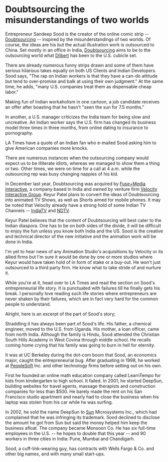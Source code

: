 # Doubtsourcing the misunderstandings of two worlds

Entrepreneur Sandeep Sood is the creator of the online comic strip -- <a href="http://www.doubtsourcing.com/">Doubtsourcing</a> -- inspired by the misunderstandings of two worlds. Of course, the ideas are his but the actual illustration work is outsourced to China. Set mostly in an office in India, <a href="http://www.doubtsourcing.com/">Doubtsourcing</a> aims to be to the outsourcing world what <a href="http://www.dilbert.com/">Dilbert</a> has been to the U.S. cubicle set.

There are already numerous funny strips drawn and some of them have serious hilarious takes equally on both US Clients and Indian Developers. Sood says, "The rap on Indian workers is that they have a can-do attitude but tend to over-promise and balk at using their own judgment." At the same time, he adds, "many U.S. companies treat them as dispensable cheap labor."

Making fun of Indian workaholism in one cartoon, a job candidate receives an offer after boasting that he hasn't "seen the sun for 7.5 months."

In another, a U.S. manager criticizes the India team for being slow and uncreative. An Indian worker says the U.S. firm has changed its business model three times in three months, from online dating to insurance to pornography.

LA Times have a quote of an Indian fan who e-mailed Sood asking him to give American companies more knocks.

There are numerous instances when the outsourcing company would expect us to be illiterate idiots, whereas we managed to show them a thing or two. Other times, we were on time for a call at 4 a.m. while the outsourcing rep was busy changing nappies of his kid.

In December last year, Doubtsourcing was acquired by <a href="/2007/fusemedia/">Fuse+Media Interactive</a>, a company based in India and owned by venture firm <a href="/2007/comventures-merges-with-velocity-to-form-velocity-interactive-group/">Velocity Interactive Group</a>. Keyur Patel plans to convert the ideas of Doubtsourcing into animated TV Shows, as well as Shorts aimed for mobile phones. It may be noted that Velocity already have a strong hold of some Indian TV Channels -- <a href="https://www.indiatvnews.com">IndiaTV</a> and <a href="https://www.ndtv.com">NDTV</a>.

Keyur Patel believes that the content of Doubtsourcing will best cater to the Indian diaspora. One has to be on both sides of the divide, it will be difficult to enjoy the fun unless you know both India and the US. Sood is the creative and technical director of the new initiative and the animation work will be done in India.

I'm yet to hear news of any Animation Studio's acquisitions by Velocity or its allied firms but I'm sure it would be done by one or more studios where Keyur would have taken hold of in form of stake or a buy-out. He won't just outsourced to a third party firm. He know what to take stride of and nurture it.

While you're at it, head over to LA Times and read the section on Sood's entrepreneurial life story. It is punctuated with failures till he finally gets his break. I personally love reading such life stories where entrepreneurs are never shaken by their failures, which are in fact very hard for the common people to understand.

Alright, here is an excerpt of the part of Sood's story;

Straddling it has always been part of Sood's life. His father, a chemical engineer, moved to the U.S. from Uganda. His mother, a loan officer, came from north India. Although the family is Hindu, Sood attended the Christian South Hills Academy in West Covina through middle school. He recalls coming home crying that his family was going to burn in hell for eternity.

It was at UC Berkeley during the dot-com boom that Sood, an economics major, caught the entrepreneurial bug. After graduating in 1998, he worked at <a href="http://www.peoplesoft.com/">PeopleSoft</a> Inc. and other technology firms before setting out on his own.

First he founded an online math education company called LearnTempo for kids from kindergarten to high school. It failed. In 2001, he started DeepSun, building websites for travel agents, massage therapists and construction companies for less than $500. He barely made the rent on his San Francisco studio apartment and nearly had to close the business when his laptop was stolen from his car while he was surfing.

In 2002, he sold the name DeepSun to <a href="http://www.sun.com/">Sun</a> Microsystems Inc., which had complained that he was infringing its trademark. Sood declined to disclose the amount he got from Sun but said the money helped him keep the business afloat. The company became Monsoon Co. He has six full-time employees in the U.S. -- he hopes to double that this year -- and 90 workers in three cities in India: Pune, Mumbai and Chandigarh.

Sood, a cuff-link-wearing guy, has contracts with Wells Fargo & Co. and other big names, and with many small start-ups.
